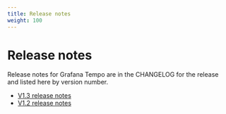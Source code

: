 ```yaml
---
title: Release notes
weight: 100
---
```

# Release notes

Release notes for Grafana Tempo are in the CHANGELOG for the release and
listed here by version number.

- [V1.3 release notes](../release-notes/v1-3/)
- [V1.2 release notes](../release-notes/v1-2/)
